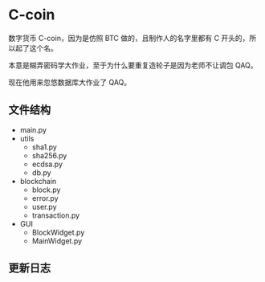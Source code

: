 # C-coin

数字货币 C-coin，因为是仿照 BTC 做的，且制作人的名字里都有 C 开头的，所以起了这个名。

本意是糊弄密码学大作业，至于为什么要重复造轮子是因为老师不让调包 QAQ。

现在他用来忽悠数据库大作业了 QAQ。

## 文件结构

- main.py
- utils
  - sha1.py
  - sha256.py
  - ecdsa.py
  - db.py
- blockchain
  - block.py
  - error.py
  - user.py
  - transaction.py
- GUI
  - BlockWidget.py
  - MainWidget.py

## 更新日志


